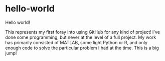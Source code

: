# hello-world

Hello world!

This represents my first foray into using GitHub for any kind of project! I've done 
some programming, but never at the level of a full project. My work has primarily 
consisted of MATLAB, some light Python or R, and only enough code to solve the particular 
problem I had at the time. This is a big jump!
